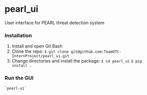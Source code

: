 # pearl_ui
User interface for PEARL threat detection system

### Installation
1. Install and open Git Bash
2. Clone the repo:
    `$ git clone git@github.com:TeamUTC-InternProject/pearl_ui.git`
3. Change directories and install the package:
    `$ cd pearl_ui`
    `$ pip install .`

### Run the GUI
    `pearl-ui`

